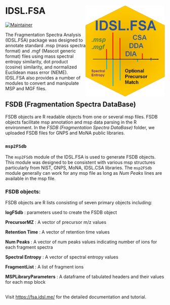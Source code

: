 # IDSL.FSA <img src='FSA_educational_files/Figures/IDSL.FSA-logo.png' width="250px" align="right" />

<!-- badges: start -->
[![Maintainer](https://img.shields.io/badge/maintainer-Sadjad_Fakouri_Baygi-blue)](https://github.com/sajfb)
<!-- badges: end -->

The Fragmentation Spectra Analysis (IDSL.FSA) package was designed to annotate standard .msp (mass spectra format) and .mgf (Mascot generic format) files using mass spectral entropy similarity, dot product (cosine) similarity, and normalized Euclidean mass error (NEME). IDSL.FSA also provides a number of modules to convert and manipulate MSP and MGF files.

## FSDB (Fragmentation Spectra DataBase)
FSDB objects are R readable objects from one or several msp files. FSDB objects facilitate msp annotation and msp data parsing in the R environment. In the *FSDB (Fragmentation Spectra DataBase)* folder, we uploaded FSDB files for GNPS and MoNA public libraries.

### `msp2FSdb`
The `msp2FSdb` module of the IDSL.FSA is used to generate FSDB objects. This module was designed to be consistent with various msp structures particularly from NIST, GNPS, MoNA, IDSL.CSA libraries. The `msp2FSdb` module generally can work for any msp file as long as *Num Peaks* lines are available in the msp file.

### FSDB objects:
FSDB objects are R lists consisting of seven primary objects including:

**logFSdb** : parameters used to create the FSDB object

**PrecursorMZ** : A vector of precursor m/z values

**Retention Time** : A vector of retention time values

**Num Peaks** : A vector of num peaks values indicating number of ions for each fragment spectra

**Spectral Entropy** : A vector of spectral entropy values

**FragmentList** : A list of fragment ions

**MSPLibraryParameters** : A dataframe of tabulated headers and their values for each msp block

##
Visit https://fsa.idsl.me/ for the detailed documentation and tutorial.
